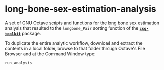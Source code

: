# long-bone-sex-estimation-analysis
A set of GNU Octave scripts and functions for the long bone sex estimation analysis that resulted to the `longbone_Pair` sorting function of the [**`csg-toolkit`**](https://github.com/pr0m1th3as/csg-toolkit) package.

To duplicate the entire analytic workflow, download and extract the contents in a local folder, browse to that folder through Octave's File Browser and at the Command Window type:
```
run_analysis
```
